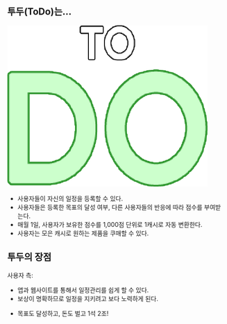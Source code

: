 ## 투두(ToDo)는...

![TODOLOGO](TODOLOGO.png)
- 사용자들이 자신의 일정을 등록할 수 있다.
- 사용자들은 등록한 목표의 달성 여부, 다른 사용자들의 반응에 따라 점수를 부여받는다.
- 매월 1일, 사용자가 보유한 점수를 1,000점 단위로 1캐시로 자동 변환한다.
- 사용자는 모은 캐시로 원하는 제품을 쿠매할 수 있다.

## 투두의 장점 

사용자 측:
- 앱과 웹사이트를 통해서 일정관리를 쉽게 할 수 있다.
- 보상이 명확하므로 일정을 지키려고 보다 노력하게 된다.
+ 목표도 달성하고, 돈도 벌고 1석 2조!
